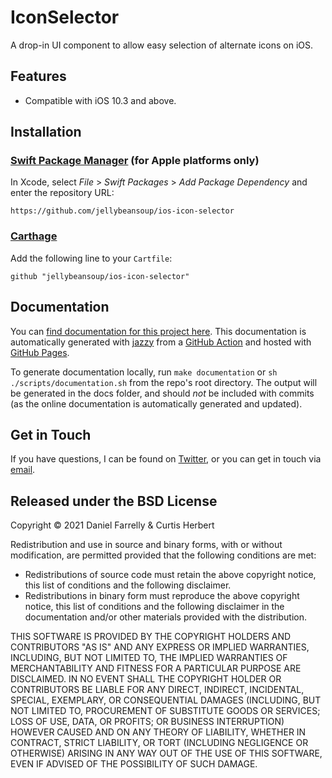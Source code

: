 # IconSelector

A drop-in UI component to allow easy selection of alternate icons on iOS.

## Features

- Compatible with iOS 10.3 and above.

## Installation

### [Swift Package Manager](https://developer.apple.com/documentation/xcode/adding_package_dependencies_to_your_app) (for Apple platforms only)

In Xcode, select _File_ > _Swift Packages_ > _Add Package Dependency_ and enter the repository URL:

```
https://github.com/jellybeansoup/ios-icon-selector
```

### [Carthage](https://github.com/Carthage/Carthage)

Add the following line to your `Cartfile`:

```
github "jellybeansoup/ios-icon-selector"
```

## Documentation

You can [find documentation for this project here](https://jellybeansoup.github.io/ios-icon-selector/). This documentation is automatically generated with [jazzy](https://github.com/realm/jazzy) from a [GitHub Action](https://jellybeansoup.github.io/ios-icon-selector/blob/master/.github/workflows/documentation.yml) and hosted with [GitHub Pages](https://pages.github.com/).

To generate documentation locally, run `make documentation` or `sh ./scripts/documentation.sh` from the repo's root directory. The output will be generated in the docs folder, and should _not_ be included with commits (as the online documentation is automatically generated and updated).

## Get in Touch

If you have questions, I can be found on [Twitter](https://twitter.com/jellybeansoup), or you can get in touch via [email](https://jellystyle.com/contact).

## Released under the BSD License

Copyright © 2021 Daniel Farrelly & Curtis Herbert

Redistribution and use in source and binary forms, with or without modification,
are permitted provided that the following conditions are met:

*	Redistributions of source code must retain the above copyright notice, this list
	of conditions and the following disclaimer.
*	Redistributions in binary form must reproduce the above copyright notice, this
	list of conditions and the following disclaimer in the documentation and/or
	other materials provided with the distribution.

THIS SOFTWARE IS PROVIDED BY THE COPYRIGHT HOLDERS AND CONTRIBUTORS "AS IS" AND 
ANY EXPRESS OR IMPLIED WARRANTIES, INCLUDING, BUT NOT LIMITED TO, THE IMPLIED
WARRANTIES OF MERCHANTABILITY AND FITNESS FOR A PARTICULAR PURPOSE ARE DISCLAIMED.
IN NO EVENT SHALL THE COPYRIGHT HOLDER OR CONTRIBUTORS BE LIABLE FOR ANY DIRECT,
INDIRECT, INCIDENTAL, SPECIAL, EXEMPLARY, OR CONSEQUENTIAL DAMAGES (INCLUDING,
BUT NOT LIMITED TO, PROCUREMENT OF SUBSTITUTE GOODS OR SERVICES; LOSS OF USE,
DATA, OR PROFITS; OR BUSINESS INTERRUPTION) HOWEVER CAUSED AND ON ANY THEORY OF
LIABILITY, WHETHER IN CONTRACT, STRICT LIABILITY, OR TORT (INCLUDING NEGLIGENCE
OR OTHERWISE) ARISING IN ANY WAY OUT OF THE USE OF THIS SOFTWARE, EVEN IF
ADVISED OF THE POSSIBILITY OF SUCH DAMAGE.

